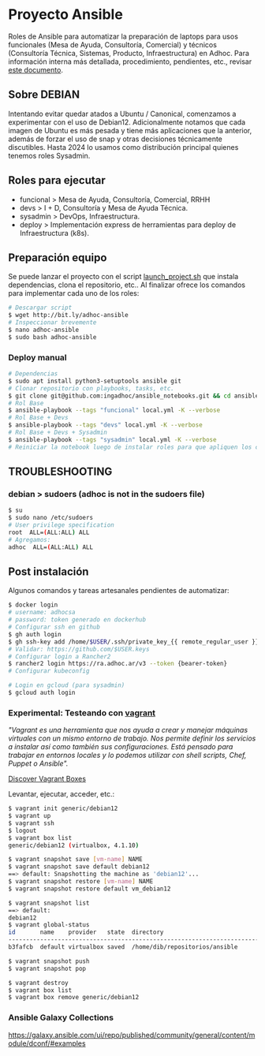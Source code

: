 # Proyecto Ansible

Roles de Ansible para automatizar la preparación de laptops para usos funcionales (Mesa de Ayuda, Consultoría, Comercial) y técnicos (Consultoría Técnica, Sistemas, Producto, Infraestructura) en Adhoc. Para información interna más detallada, procedimiento, pendientes, etc., revisar [este documento](https://docs.google.com/document/d/1TY5cQnNCOAxVRk4fFKHlBfWAa5qECUpH1jIjoCY0M4s/).

## Sobre DEBIAN

Intentando evitar quedar atados a Ubuntu / Canonical, comenzamos a experimentar con el uso de Debian12. Adicionalmente notamos que cada imagen de Ubuntu es más pesada y tiene más aplicaciones que la anterior, además de forzar el uso de snap y otras decisiones técnicamente discutibles. Hasta 2024 lo usamos como distribución principal quienes tenemos roles Sysadmin.

## Roles para ejecutar

- funcional > Mesa de Ayuda, Consultoría, Comercial, RRHH
- devs > I + D, Consultoría y Mesa de Ayuda Técnica.
- sysadmin > DevOps, Infraestructura.
- deploy > Implementación express de herramientas para deploy de Infraestructura (k8s).

## Preparación equipo

Se puede lanzar el proyecto con el script [launch_project.sh](https://raw.githubusercontent.com/ingadhoc/ansible_notebooks/main/launch_project.sh) que instala dependencias, clona el repositorio, etc.. Al finalizar ofrece los comandos para implementar cada uno de los roles:

```bash
# Descargar script
$ wget http://bit.ly/adhoc-ansible
# Inspeccionar brevemente
$ nano adhoc-ansible
$ sudo bash adhoc-ansible
```

### Deploy manual

```bash
# Dependencias
$ sudo apt install python3-setuptools ansible git
# Clonar repositorio con playbooks, tasks, etc.
$ git clone git@github.com:ingadhoc/ansible_notebooks.git && cd ansible_notebooks
# Rol Base
$ ansible-playbook --tags "funcional" local.yml -K --verbose
# Rol Base + Devs
$ ansible-playbook --tags "devs" local.yml -K --verbose
# Rol Base + Devs + Sysadmin
$ ansible-playbook --tags "sysadmin" local.yml -K --verbose
# Reiniciar la notebook luego de instalar roles para que apliquen los cambios y configuraciones (docker as root por ejemplo)
```

## TROUBLESHOOTING

### debian > sudoers (adhoc is not in the sudoers file)

```bash
$ su
$ sudo nano /etc/sudoers
# User privilege specification
root  ALL=(ALL:ALL) ALL
# Agregamos:
adhoc  ALL=(ALL:ALL) ALL
```

## Post instalación

Algunos comandos y tareas artesanales pendientes de automatizar:

```bash
$ docker login
# username: adhocsa
# password: token generado en dockerhub
# Configurar ssh en github
$ gh auth login
$ gh ssh-key add /home/$USER/.ssh/private_key_{{ remote_regular_user }}.pub
# Validar: https://github.com/$USER.keys
# Configurar login a Rancher2
$ rancher2 login https://ra.adhoc.ar/v3 --token {bearer-token}
# Configurar kubeconfig

# Login en gcloud (para sysadmin)
$ gcloud auth login
```

### Experimental: Testeando con [vagrant](vagrantup.com)

_"Vagrant es una herramienta que nos ayuda a crear y manejar máquinas virtuales con un mismo entorno de trabajo. Nos permite definir los servicios a instalar así como también sus configuraciones. Está pensado para trabajar en entornos locales y lo podemos utilizar con shell scripts, Chef, Puppet o Ansible"._

[Discover Vagrant Boxes](https://app.vagrantup.com/boxes/search)

Levantar, ejecutar, acceder, etc.:

```sh
$ vagrant init generic/debian12
$ vagrant up
$ vagrant ssh
$ logout
$ vagrant box list
generic/debian12 (virtualbox, 4.1.10)

$ vagrant snapshot save [vm-name] NAME
$ vagrant snapshot save default debian12
==> default: Snapshotting the machine as 'debian12'...
$ vagrant snapshot restore [vm-name] NAME
$ vagrant snapshot restore default vm_debian12

$ vagrant snapshot list
==> default:
debian12
$ vagrant global-status
id       name    provider   state  directory
-----------------------------------------------------------------------
b3fafcb  default virtualbox saved  /home/dib/repositorios/ansible

$ vagrant snapshot push
$ vagrant snapshot pop

$ vagrant destroy
$ vagrant box list
$ vagrant box remove generic/debian12
```

### Ansible Galaxy Collections

https://galaxy.ansible.com/ui/repo/published/community/general/content/module/dconf/#examples